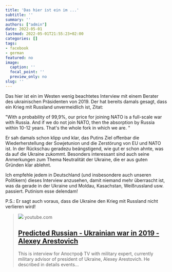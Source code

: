 ```yaml
---
title: 'Das hier ist ein im ...'
subtitle: ''
summary: ''
authors: ["admin"]
date: 2022-05-01
lastmod: 2022-05-01T21:55:23+02:00
categories: []
tags:
- facebook
- german
featured: no
image:
  caption: ''
  focal_point: ''
  preview_only: no
slug: ''
---
```

Das hier ist ein im Westen wenig beachtetes Interview mit einem Berater des ukrainischen Präsidenten von 2019. Der hat bereits damals gesagt, dass ein Krieg mit Russland unvermeidlich ist, Zitat:

"With a probability of 99,9%, our price for joining NATO is a full-scale war with Russia. And if we do not join NATO, then the absorption by Russia within 10-12 years. That's the whole fork in which we are. "

Er sah damals schon klipp und klar, das Putins Ziel offenbar die Wiederherstellung der Sowjetunion und die Zerstörung von EU und NATO ist. In der Rückschau geradezu beängstigend, wie gut er schon ahnte, was da auf die Ukraine zukommt. Besonders interessant sind auch seine Anmerkungen zum Thema Neutralität der Ukraine, die er aus guten Gründen klar ablehnt. 

Ich empfehle jedem in Deutschland (und insbesondere auch unseren Politikern) dieses Interview anzusehen, damit niemand mehr überrascht ist, was da gerade in der Ukraine und Moldau, Kasachstan, Weißrussland usw. passiert. Putinism esse delendam!

P.S.: Er sagt auch voraus, dass die Ukraine den Krieg mit Russland nicht verlieren wird!
> [![](https://i.ytimg.com/vi/1xNHmHpERH8/maxresdefault.jpg?sqp=-oaymwEmCIAKENAF8quKqQMa8AEB-AH-CYAC0AWKAgwIABABGGUgVChUMA8=&rs=AOn4CLAcVv6PisJ_FBpRhug2wlXsFluRtw)](https://www.youtube.com/watch?v=1xNHmHpERH8)
> youtube.com
> ## [Predicted Russian - Ukrainian war in 2019 - Alexey Arestovich](https://www.youtube.com/watch?v=1xNHmHpERH8)
>
>This is interview for Апостроф TV with military expert, currently military advisor of president of Ukraine, Alexey Arestovich. He described in details events...


